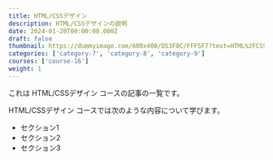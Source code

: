 ```yaml
---
title: HTML/CSSデザイン
description: HTML/CSSデザインの説明
date: 2024-01-20T00:00:00.000Z
draft: false
thumbnail: https://dummyimage.com/600x400/D53F8C/FFF5F7?text=HTML%2FCSS%E3%83%87%E3%82%B6%E3%82%A4%E3%83%B3
categories: ['category-7', 'category-8', 'category-9']
courses: ['course-16']
weight: 1
---
```


これは HTML/CSSデザイン コースの記事の一覧です。

  HTML/CSSデザイン コースでは次のような内容について学びます。

  - セクション1
  - セクション2
  - セクション3
